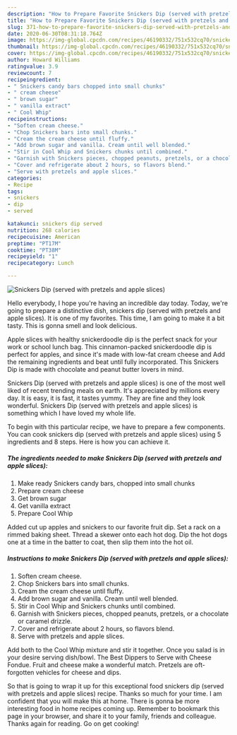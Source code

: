 ```yaml
---
description: "How to Prepare Favorite Snickers Dip (served with pretzels and apple slices)"
title: "How to Prepare Favorite Snickers Dip (served with pretzels and apple slices)"
slug: 371-how-to-prepare-favorite-snickers-dip-served-with-pretzels-and-apple-slices
date: 2020-06-30T08:31:18.764Z
image: https://img-global.cpcdn.com/recipes/46190332/751x532cq70/snickers-dip-served-with-pretzels-and-apple-slices-recipe-main-photo.jpg
thumbnail: https://img-global.cpcdn.com/recipes/46190332/751x532cq70/snickers-dip-served-with-pretzels-and-apple-slices-recipe-main-photo.jpg
cover: https://img-global.cpcdn.com/recipes/46190332/751x532cq70/snickers-dip-served-with-pretzels-and-apple-slices-recipe-main-photo.jpg
author: Howard Williams
ratingvalue: 3.9
reviewcount: 7
recipeingredient:
- " Snickers candy bars chopped into small chunks"
- " cream cheese"
- " brown sugar"
- " vanilla extract"
- " Cool Whip"
recipeinstructions:
- "Soften cream cheese."
- "Chop Snickers bars into small chunks."
- "Cream the cream cheese until fluffy."
- "Add brown sugar and vanilla. Cream until well blended."
- "Stir in Cool Whip and Snickers chunks until combined."
- "Garnish with Snickers pieces, chopped peanuts, pretzels, or a chocolate or caramel drizzle."
- "Cover and refrigerate about 2 hours, so flavors blend."
- "Serve with pretzels and apple slices."
categories:
- Recipe
tags:
- snickers
- dip
- served

katakunci: snickers dip served 
nutrition: 268 calories
recipecuisine: American
preptime: "PT17M"
cooktime: "PT38M"
recipeyield: "1"
recipecategory: Lunch

---
```



![Snickers Dip (served with pretzels and apple slices)](https://img-global.cpcdn.com/recipes/46190332/751x532cq70/snickers-dip-served-with-pretzels-and-apple-slices-recipe-main-photo.jpg)

Hello everybody, I hope you're having an incredible day today. Today, we're going to prepare a distinctive dish, snickers dip (served with pretzels and apple slices). It is one of my favorites. This time, I am going to make it a bit tasty. This is gonna smell and look delicious.

Apple slices with healthy snickerdoodle dip is the perfect snack for your work or school lunch bag. This cinnamon-packed snickerdoodle dip is perfect for apples, and since it&#39;s made with low-fat cream cheese and Add the remaining ingredients and beat until fully incorporated. This Snickers Dip is made with chocolate and peanut butter lovers in mind.

Snickers Dip (served with pretzels and apple slices) is one of the most well liked of recent trending meals on earth. It's appreciated by millions every day. It is easy, it is fast, it tastes yummy. They are fine and they look wonderful. Snickers Dip (served with pretzels and apple slices) is something which I have loved my whole life.


To begin with this particular recipe, we have to prepare a few components. You can cook snickers dip (served with pretzels and apple slices) using 5 ingredients and 8 steps. Here is how you can achieve it.

<!--inarticleads1-->

##### The ingredients needed to make Snickers Dip (served with pretzels and apple slices):

1. Make ready  Snickers candy bars, chopped into small chunks
1. Prepare  cream cheese
1. Get  brown sugar
1. Get  vanilla extract
1. Prepare  Cool Whip


Added cut up apples and snickers to our favorite fruit dip. Set a rack on a rimmed baking sheet. Thread a skewer onto each hot dog. Dip the hot dogs one at a time in the batter to coat, then slip them into the hot oil. 

<!--inarticleads2-->

##### Instructions to make Snickers Dip (served with pretzels and apple slices):

1. Soften cream cheese.
1. Chop Snickers bars into small chunks.
1. Cream the cream cheese until fluffy.
1. Add brown sugar and vanilla. Cream until well blended.
1. Stir in Cool Whip and Snickers chunks until combined.
1. Garnish with Snickers pieces, chopped peanuts, pretzels, or a chocolate or caramel drizzle.
1. Cover and refrigerate about 2 hours, so flavors blend.
1. Serve with pretzels and apple slices.


Add both to the Cool Whip mixture and stir it together. Once you salad is in your desire serving dish/bowl. The Best Dippers to Serve with Cheese Fondue. Fruit and cheese make a wonderful match. Pretzels are oft-forgotten vehicles for cheese and dips. 

So that is going to wrap it up for this exceptional food snickers dip (served with pretzels and apple slices) recipe. Thanks so much for your time. I am confident that you will make this at home. There is gonna be more interesting food in home recipes coming up. Remember to bookmark this page in your browser, and share it to your family, friends and colleague. Thanks again for reading. Go on get cooking!
